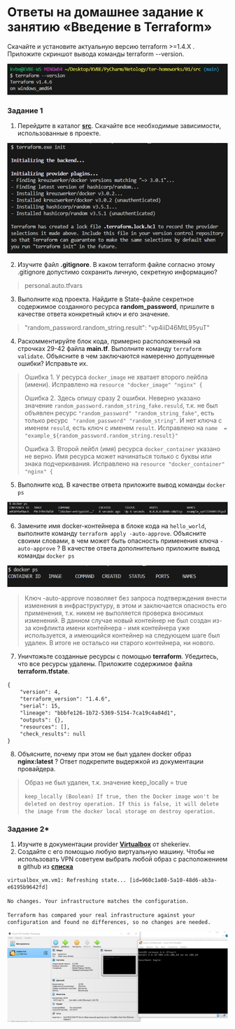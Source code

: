 # Ответы на домашнее задание к занятию «Введение в Terraform»


Скачайте и установите актуальную версию terraform >=1.4.X . Приложите скриншот вывода команды terraform --version.

![z1_terraform-version](img/z1_terraform-version.jpg "z1_terraform-version")

### Задание 1

1. Перейдите в каталог [**src**](https://github.com/netology-code/ter-homeworks/tree/main/01/src). Скачайте все необходимые зависимости, использованные в проекте. 

![z1_v1_terraform-init](img/z1_v1_terraform-init.jpg "z1_v1_terraform-init")


2. Изучите файл **.gitignore**. В каком terraform файле согласно этому .gitignore допустимо сохранить личную, секретную информацию?
>personal.auto.tfvars

3. Выполните код проекта. Найдите  в State-файле секретное содержимое созданного ресурса **random_password**, пришлите в качестве ответа конкретный ключ и его значение.

>"random_password.random_string.result": "vp4iiD46MtL95yuT"


4. Раскомментируйте блок кода, примерно расположенный на строчках 29-42 файла **main.tf**.
Выполните команду ```terraform validate```. Объясните в чем заключаются намеренно допущенные ошибки? Исправьте их.

>Ошибка 1. У ресурса ```docker_image``` не хватает второго лейбла (имени). Исправлено на ```resource "docker_image" "nginx" {```
>
>Ошибка 2. Здесь опишу сразу 2 ошибки. Неверно указано значение ```random_password.random_string_fake.resuld```, т.к. не был объявлен ресурс ```"random_password" "random_string_fake"```, есть только ресурс ``` "random_password" "random_string"```. И нет ключа с именем ```resuld```, есть ключ с именем ```result```. Исправлено на ```name  = "example_${random_password.random_string.result}"```
>
>Ошибка 3. Второй лейбл (имя) ресурса ```docker_container``` указано не верно. Имя ресурса может начинаться только с буквы или знака подчеркивания. Исправлено на ```resource "docker_container" "nginx" {```


5. Выполните код. В качестве ответа приложите вывод команды ```docker ps```

![z1_v5_docker-ps](img/z1_v5_docker-ps.jpg "z1_v5_docker-ps")

6. Замените имя docker-контейнера в блоке кода на ```hello_world```, выполните команду ```terraform apply -auto-approve```. Объясните своими словами, в чем может быть опасность применения ключа  ```-auto-approve``` ? В качестве ответа дополнительно приложите вывод команды ```docker ps```

![z1_v6_docker-ps](img/z1_v6_docker-ps.jpg "z1_v6_docker-ps")

>Ключ -auto-approve позволяет без запроса подтверждения внести изменения в инфраструктуру, в этом и заключается опасность его применения, т.к. никем не выполяется проверка вносимых изменений. В данном случае новый контейнер не был создан из-за конфликта имени контейнера - имя контейнера уже используется, а имеющийся контейнер на следующем шаге был удален. В итоге не остальсо ни старого контейнера, ни нового.


7. Уничтожьте созданные ресурсы с помощью **terraform**. Убедитесь, что все ресурсы удалены. Приложите содержимое файла **terraform.tfstate**.
```
{
    "version": 4,
    "terraform_version": "1.4.6",
    "serial": 15,
    "lineage": "bbbfe126-1b72-5369-5154-7ca19c4a84d1",
    "outputs": {},
    "resources": [],
    "check_results": null
}
```

8. Объясните, почему при этом не был удален docker образ **nginx:latest** ? Ответ подкрепите выдержкой из документации провайдера.
>Образ не был удален, т.к. значение keep_locally = true
>
>```keep_locally (Boolean) If true, then the Docker image won't be deleted on destroy operation. If this is false, it will delete the image from the docker local storage on destroy operation.```


### Задание 2*

1. Изучите в документации provider [**Virtualbox**](https://registry.tfpla.net/providers/shekeriev/virtualbox/latest/docs/overview/index) от 
shekeriev.
2. Создайте с его помощью любую виртуальную машину. Чтобы не использовать VPN советуем выбрать любой образ с расположением в github из [**списка**](https://www.vagrantbox.es/)

```
virtualbox_vm.vm1: Refreshing state... [id=960c1a08-5a10-48d6-ab3a-e6195b9642fd]

No changes. Your infrastructure matches the configuration.

Terraform has compared your real infrastructure against your configuration and found no differences, so no changes are needed.
```
![z1_v5_virtualbox_vm](img/z1_v5_virtualbox_vm.jpg "z1_v5_virtualbox_vm")
